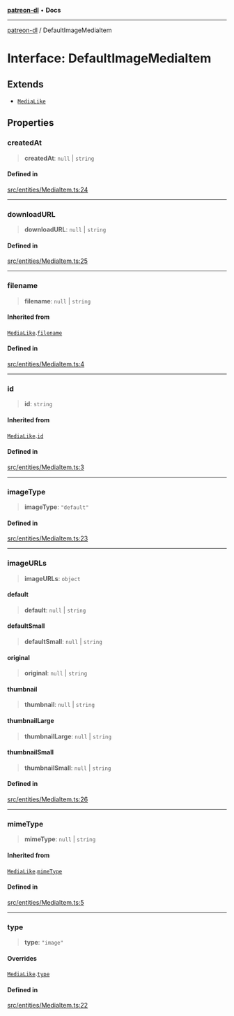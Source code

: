 [**patreon-dl**](../README.md) • **Docs**

***

[patreon-dl](../README.md) / DefaultImageMediaItem

# Interface: DefaultImageMediaItem

## Extends

- [`MediaLike`](MediaLike.md)

## Properties

### createdAt

> **createdAt**: `null` \| `string`

#### Defined in

[src/entities/MediaItem.ts:24](https://github.com/patrickkfkan/patreon-dl/blob/3799c917b21e82ba47bd4fda974130f074846e4a/src/entities/MediaItem.ts#L24)

***

### downloadURL

> **downloadURL**: `null` \| `string`

#### Defined in

[src/entities/MediaItem.ts:25](https://github.com/patrickkfkan/patreon-dl/blob/3799c917b21e82ba47bd4fda974130f074846e4a/src/entities/MediaItem.ts#L25)

***

### filename

> **filename**: `null` \| `string`

#### Inherited from

[`MediaLike`](MediaLike.md).[`filename`](MediaLike.md#filename)

#### Defined in

[src/entities/MediaItem.ts:4](https://github.com/patrickkfkan/patreon-dl/blob/3799c917b21e82ba47bd4fda974130f074846e4a/src/entities/MediaItem.ts#L4)

***

### id

> **id**: `string`

#### Inherited from

[`MediaLike`](MediaLike.md).[`id`](MediaLike.md#id)

#### Defined in

[src/entities/MediaItem.ts:3](https://github.com/patrickkfkan/patreon-dl/blob/3799c917b21e82ba47bd4fda974130f074846e4a/src/entities/MediaItem.ts#L3)

***

### imageType

> **imageType**: `"default"`

#### Defined in

[src/entities/MediaItem.ts:23](https://github.com/patrickkfkan/patreon-dl/blob/3799c917b21e82ba47bd4fda974130f074846e4a/src/entities/MediaItem.ts#L23)

***

### imageURLs

> **imageURLs**: `object`

#### default

> **default**: `null` \| `string`

#### defaultSmall

> **defaultSmall**: `null` \| `string`

#### original

> **original**: `null` \| `string`

#### thumbnail

> **thumbnail**: `null` \| `string`

#### thumbnailLarge

> **thumbnailLarge**: `null` \| `string`

#### thumbnailSmall

> **thumbnailSmall**: `null` \| `string`

#### Defined in

[src/entities/MediaItem.ts:26](https://github.com/patrickkfkan/patreon-dl/blob/3799c917b21e82ba47bd4fda974130f074846e4a/src/entities/MediaItem.ts#L26)

***

### mimeType

> **mimeType**: `null` \| `string`

#### Inherited from

[`MediaLike`](MediaLike.md).[`mimeType`](MediaLike.md#mimetype)

#### Defined in

[src/entities/MediaItem.ts:5](https://github.com/patrickkfkan/patreon-dl/blob/3799c917b21e82ba47bd4fda974130f074846e4a/src/entities/MediaItem.ts#L5)

***

### type

> **type**: `"image"`

#### Overrides

[`MediaLike`](MediaLike.md).[`type`](MediaLike.md#type)

#### Defined in

[src/entities/MediaItem.ts:22](https://github.com/patrickkfkan/patreon-dl/blob/3799c917b21e82ba47bd4fda974130f074846e4a/src/entities/MediaItem.ts#L22)
